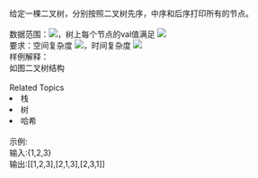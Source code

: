 <div>  <span>给定一棵二叉树，分别按照二叉树先序，中序和后序打印所有的节点。</span>  </div> <div>  <br> </div> <div>  数据范围：<img src="https://www.nowcoder.com/equation?tex=0%20%5Cle%20n%20%5Cle%201000">，树上每个节点的val值满足 <img src="https://www.nowcoder.com/equation?tex=0%20%5Cle%20val%20%5Cle%20100"> </div> <div>  要求：空间复杂度 <img src="https://www.nowcoder.com/equation?tex=O(n)">，时间复杂度 <img src="https://www.nowcoder.com/equation?tex=O(n)">  </div> <div>  样例解释： </div> <div>  <img alt="" src="https://uploadfiles.nowcoder.com/images/20210918/382300087_1631956021286/E61DCE88EB71683589EA3480498477F1">如图二叉树结构<br> </div><div><br></div><div><div>Related Topics</div><div><li>栈</li><li>树</li><li>哈希</li></div></div><br>示例:<br>输入:{1,2,3}<br>输出:[[1,2,3],[2,1,3],[2,3,1]]<br>
